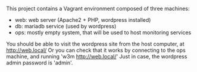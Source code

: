 This project contains a Vagrant environment composed of three machines:
* web: web server (Apache2 + PHP, wordpress installed)
* db: mariadb service (used by wordpress)
* ops: mostly empty system, that will be used to host monitoring services

You should be able to visit the wordpress site from the host computer, at http://web.local/
Or you can check that it works by connecting to the ops machine, and running 'w3m http://web.local/'
Just in case, the wordpress admin password is 'admin'.
